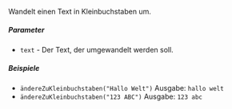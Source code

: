Wandelt einen Text in Kleinbuchstaben um.

##### Parameter
* `text` - Der Text, der umgewandelt werden soll.

##### Beispiele
* `ändereZuKleinbuchstaben("Hallo Welt")` Ausgabe: `hallo welt`
* `ändereZuKleinbuchstaben("123 ABC")` Ausgabe: `123 abc` 
